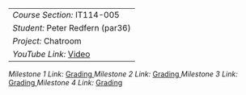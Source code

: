 <table><tr><td> <em>Course Section: </em> IT114-005</td></tr>
<tr><td> <em>Student: </em> Peter Redfern (par36)</td></tr>
<tr><td> <em>Project: </em>Chatroom</td></tr>
<tr><td> <em>YouTube Link: </em> <a rel="noreferrer noopener" href="https://learn.ethereallab.app/homework/IT114-005-F23/ target="_blank">Video </a></td></tr></table>

<tr><td> <em>Milestone 1 Link: </em> <a rel="noreferrer noopener" href="https://github.com/PeterRedfern/par36-it114-005/blob/main/Project/milestone1.md"_blank">Grading </a></td></tr></table>

<tr><td> <em>Milestone 2 Link: </em> <a rel="noreferrer noopener" href="https://github.com/PeterRedfern/par36-it114-005/blob/main/Project/Milestone2.md"_blank">Grading </a></td></tr></table>

<tr><td> <em>Milestone 3 Link: </em> <a rel="noreferrer noopener" href="https://github.com/PeterRedfern/par36-it114-005/blob/main/Project/Milestone3.md"_blank">Grading </a></td></tr></table>

<tr><td> <em>Milestone 4 Link: </em> <a rel="noreferrer noopener" href="https://learn.ethereallab.app/homework/IT114-005-F23/ target="_blank">Grading </a></td></tr></table>